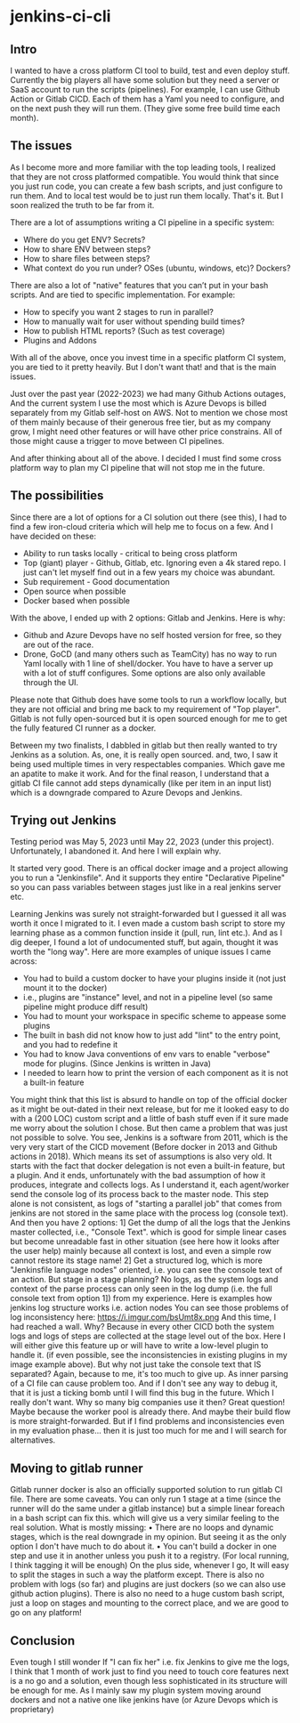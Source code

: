 # jenkins-ci-cli

## Intro

I wanted to have a cross platform CI tool to build, test and even deploy stuff. Currently the big players all have some solution but they need a server or SaaS account to run the scripts (pipelines). For example, I can use Github Action or Gitlab CICD. Each of them has a Yaml you need to configure, and on the next push they will run them. (They give some free build time each month).

## The issues

As I become more and more familiar with the top leading tools, I realized that they are not cross platformed compatible. You would think that since you just run code, you can create a few bash scripts, and just configure to run them. And to local test would be to just run them locally. That's it. But I soon realized the truth to be far from it.

There are a lot of assumptions writing a CI pipeline in a specific system:
*	Where do you get ENV? Secrets?
*	How to share ENV between steps?
*	How to share files between steps?
*	What context do you run under? OSes (ubuntu, windows, etc)? Dockers?

There are also a lot of "native" features that you can’t put in your bash scripts. And are tied to specific implementation. For example:
*	How to specify you want 2 stages to run in parallel?
*	How to manually wait for user without spending build times?
*	How to publish HTML reports? (Such as test coverage)
*	Plugins and Addons


With all of the above, once you invest time in a specific platform CI system, you are tied to it pretty heavily. But I don't want that! and that is the main issues.

Just over the past year (2022-2023) we had many Github Actions outages, And the current system I use the most which is Azure Devops is billed separately from my Gitlab self-host on AWS. Not to mention we chose most of them mainly because of their generous free tier, but as my company grow, I might need other features or will have other price constrains. All of those might cause a trigger to move between CI pipelines.

And after thinking about all of the above. I decided I must find some cross platform way to plan my CI pipeline that will not stop me in the future.


## The possibilities

Since there are a lot of options for a CI solution out there (see this), I had to find a few iron-cloud criteria which will help me to focus on a few. And I have decided on these:

*	Ability to run tasks locally - critical to being cross platform
*	Top (giant) player - Github, Gitlab, etc. Ignoring even a 4k stared repo. I just can't let myself find out in a few years my choice was abundant.
 *	Sub requirement - Good documentation
*	Open source when possible
*	Docker based when possible

With the above, I ended up with 2 options: Gitlab and Jenkins. Here is why:

*	Github and Azure Devops have no self hosted version for free, so they are out of the race.
*	Drone, GoCD (and many others such as TeamCity) has no way to run Yaml locally with 1 line of shell/docker. You have to have a server up with a lot of stuff configures. Some options are also only available through the UI.

Please note that Github does have some tools to run a workflow locally, but they are not official and bring me back to my requirement of "Top player". Gitlab is not fully open-sourced but it is open sourced enough for me to get the fully featured CI runner as a docker.

Between my two finalists, I dabbled in gitlab but then really wanted to try Jenkins as a solution. As, one, it is really open sourced. and, two, I saw it being used multiple times in very respectables companies. Which gave me an apatite to make it work. And for the final reason, I understand that a gitlab CI file cannot add steps dynamically (like per item in an input list) which is a downgrade compared to Azure Devops and Jenkins.


## Trying out Jenkins

Testing period was May 5, 2023 until May 22, 2023 (under this project). Unfortunately, I abandoned it. And here I will explain why.

It started very good. There is an offical docker image and a project allowing you to run a "Jenkinsfile". And it supports they entire "Declarative Pipeline" so you can pass variables between stages just like in a real jenkins server etc.

Learning Jenkins was surely not straight-forwarded but I guessed it all was worth it once I migrated to it. I even made a custom bash script to store my learning phase as a common function inside it (pull, run, lint etc.). And as I dig deeper, I found a lot of undocumented stuff, but again, thought it was worth the "long way". Here are more examples of unique issues I came across:


*	You had to build a custom docker to have your plugins inside it (not just mount it to the docker)
  *	i.e., plugins are "instance" level, and not in a pipeline level (so same pipeline might produce diff result)
*	You had to mount your workspace in specific scheme to appease some plugins
*	The built in bash did not know how to just add "lint" to the entry point, and you had to redefine it
*	You had to know Java conventions of env vars to enable "verbose" mode for plugins. (Since Jenkins is written in Java)
*	I needed to learn how to print the version of each component as it is not a built-in feature


You might think that this list is absurd to handle on top of the official docker as it might be out-dated in their next release, but for me it looked easy to do with a (200 LOC) custom script and a little of bash stuff even if it sure made me worry about the solution I chose. But then came a problem that was just not possible to solve.
You see, Jenkins is a software from 2011, which is the very very start of the CICD movement (Before docker in 2013 and Github actions in 2018). Which means its set of assumptions is also very old. It starts with the fact that docker delegation is not even a built-in feature, but a plugin. And it ends, unfortunately with the bad assumption of how it produces, integrate and collects logs.
As I understand it, each agent/worker send the console log of its process back to the master node. This step alone is not consistent, as logs of "starting a parallel job" that comes from jenkins are not stored in the same place with the process log (console text). And then you have 2 options:
1] Get the dump of all the logs that the Jenkins master collected, i.e., "Console Text". which is good for simple linear cases but become unreadable fast in other situation (see here how it looks after the user help) mainly because all context is lost, and even a simple row cannot restore its stage name!
2] Get a structured log, which is more "Jenkinsfile language nodes" oriented, i.e. you can see the console text of an action. But stage in a stage planning? No logs, as the system logs and context of the parse process can only seen in the log dump (i.e. the full console text from option 1]) from my experience. Here is examples how jenkins log structure works i.e. action nodes
You can see those problems of log inconsistency here: https://i.imgur.com/bsUmt8x.png
And this time, I had reached a wall. Why? Because in every other CICD both the system logs and logs of steps are collected at the stage level out of the box. Here I will either give this feature up or will have to write a low-level plugin to handle it. (if even possible, see the inconsistencies in existing plugins in my image example above).
But why not just take the console text that IS separated? Again, because to me, it's too much to give up. As inner parsing of a CI file can cause problem too. And if I don't see any way to debug it, that it is just a ticking bomb until I will find this bug in the future. Which I really don't want.
Why so many big companies use it then? Great question! Maybe because the worker pool is already there. And maybe their build flow is more straight-forwarded. But if I find problems and inconsistencies even in my evaluation phase... then it is just too much for me and I will search for alternatives.


## Moving to gitlab runner

Gitlab runner docker is also an officially supported solution to run gitlab CI file. There are some caveats. You can only run 1 stage at a time (since the runner will do the same under a gitlab instance) but a simple linear foreach in a bash script can fix this. which will give us a very similar feeling to the real solution.
What is mostly missing:
•	There are no loops and dynamic stages, which is the real downgrade in my opinion. But seeing it as the only option I don't have much to do about it.
•	You can't build a docker in one step and use it in another unless you push it to a registry. (For local running, I think tagging it will be enough)
On the plus side, whenever I go, It will easy to split the stages in such a way the platform except.
There is also no problem with logs (so far) and plugins are just dockers (so we can also use github action plugins).
There is also no need to a huge custom bash script, just a loop on stages and mounting to the correct place, and we are good to go on any platform!

## Conclusion

Even tough I still wonder If "I can fix her" i.e. fix Jenkins to give me the logs, I think that 1 month of work just to find you need to touch core features next is a no go and a solution, even though less sophisticated in its structure will be enough for me. As I mainly saw my plugin system moving around dockers and not a native one like jenkins have (or Azure Devops which is proprietary)


